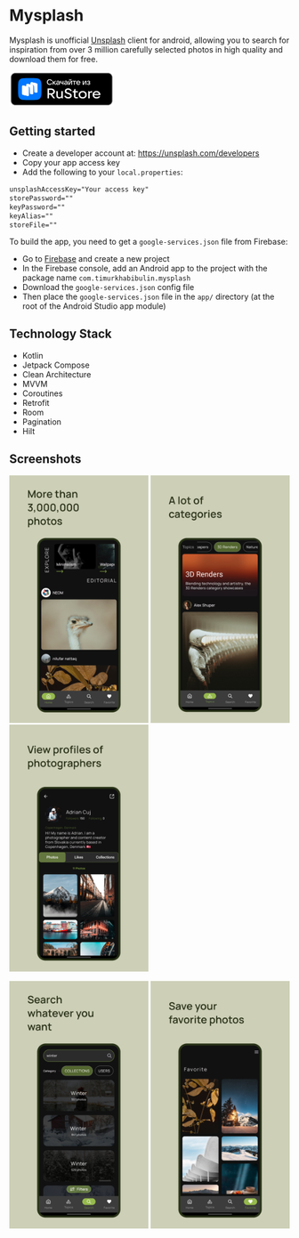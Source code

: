 # Mysplash

Mysplash is unofficial [Unsplash](https://unsplash.com/) client for android,
allowing you to search for inspiration from over 3 million
carefully selected photos in high quality and
download them for free.

<a href="https://apps.rustore.ru/app/com.timurkhabibulin.mysplash"><img src="rustore_icon.png" width="188" height="63" ></a>

## Getting started

* Create a developer account at: https://unsplash.com/developers
* Copy your app access key
* Add the following to your `local.properties`:
```
unsplashAccessKey="Your access key"
storePassword=""
keyPassword=""
keyAlias=""
storeFile=""
```

To build the app, you need to get a `google-services.json` file from Firebase:

* Go to [Firebase](https://console.firebase.google.com) and create a new project
* In the Firebase console, add an Android app to the project with the package name `com.timurkhabibulin.mysplash`
* Download the `google-services.json` config file
* Then place the `google-services.json` file in the `app/` directory (at the root of the Android Studio app module)

## Technology Stack

* Kotlin
* Jetpack Compose
* Clean Architecture
* MVVM
* Coroutines
* Retrofit
* Room
* Pagination
* Hilt

## Screenshots

<p align="left">
<img src="Screenshots/en/en_1.png" alt="drawing" width="250"/>
<img src="Screenshots/en/en_2.png" alt="drawing" width="250"/>
<img src="Screenshots/en/en_3.png" alt="drawing" width="250"/>
</p>
<p align="left">
<img src="Screenshots/en/en_4.png" alt="drawing" width="250"/>
<img src="Screenshots/en/en_5.png" alt="drawing" width="250"/>
</p>



